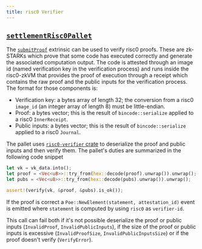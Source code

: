```yaml
---
title: risc0 Verifier
---
```


## [`settlementRisc0Pallet`](https://github.com/HorizenLabs/NH-core/tree/main/pallets/settlement-risc0)

The [`submitProof`](https://github.com/HorizenLabs/NH-core/tree/main/pallets/settlement-risc0/src/lib.rs#L107)
extrinsic can be used to verify risc0 proofs.  These are zk-STARKs which prove that some code has executed correctly and generate the associated computation output. The code is attested through an image id (named verification key in the verification process) and runs inside the risc0-zkVM that provides the proof of execution through a receipt which contains the raw proof and the public inputs for the verification process. The format for those components is:

- Verification key: a bytes array of length 32; the conversion from a risc0 `image_id` (an integer array of length 8) must be little-endian.
- Proof: a bytes vector; this is the result of `bincode::serialize` applied to a risc0 `InnerReceipt`.
- Public inputs: a bytes vector; this is the result of `bincode::serialize` applied to a risc0 `Journal`.

The pallet uses [`risc0-verifier` crate](https://github.com/HorizenLabs/risc0-verifier/tree/v0.1.0) to deserialize the proof and public inputs and then verify them. The pallet's duties are summarized in the following code snippet

```rust
let vk = vk_data.into();
let proof = <Vec<u8>>::try_from(hex::decode(proof).unwrap()).unwrap();
let pubs = <Vec<u8>>::try_from(hex::decode(pubs).unwrap()).unwrap();

assert!(verify(vk, &proof, &pubs).is_ok());
```

If the proof is correct a `Poe::NewElement(statement, attestation_id)` event is emitted where `statement`
is computed by using `risc0` as `verifier-id`.

This call can fail both if it's not possible deserialize the proof or public inputs (`InvalidProof`,
`InvalidPublicInputs`), if the size of the proof or public inputs is excessive (`InvalidProofSize`, `InvalidPublicInputsSize`) or if the proof doesn't verify (`VerifyError`).
